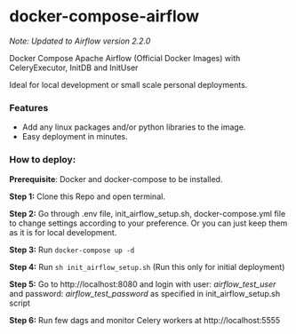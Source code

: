 # docker-compose-airflow

_Note: Updated to Airflow version 2.2.0_

Docker Compose Apache Airflow (Official Docker Images) with CeleryExecutor, InitDB and InitUser

Ideal for local development or small scale personal deployments.

### Features
- Add any linux packages and/or python libraries to the image.
- Easy deployment in minutes.




### How to deploy:

**Prerequisite**: Docker and docker-compose to be installed. 

**Step 1:** Clone this Repo and open terminal.

**Step 2:** Go through .env file, init_airflow_setup.sh, docker-compose.yml file to change settings according to your preference. Or you can just keep them as it is for local development.

**Step 3:** Run `docker-compose up -d`

**Step 4:** Run `sh init_airflow_setup.sh` (Run this only for initial deployment)

**Step 5:** Go to http://localhost:8080 and login with user: _airflow_test_user_ and password: _airflow_test_password_ as specified in init_airflow_setup.sh script

**Step 6:** Run few dags and monitor Celery workers at http://localhost:5555


